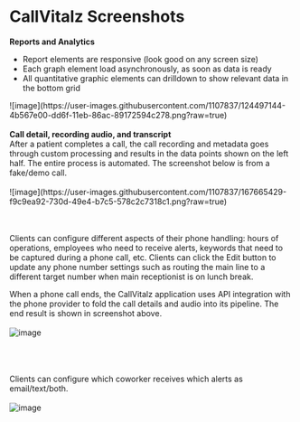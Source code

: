 # CallVitalz Screenshots

<strong>Reports and Analytics</strong><br/>
<ul>
  <li>Report elements are responsive (look good on any screen size)</li>
  <li>Each graph element load asynchronously, as soon as data is ready</li>
  <li>All quantitative graphic elements can drilldown to show relevant data in the bottom grid</li>
</ul>
![image](https://user-images.githubusercontent.com/1107837/124497144-4b567e00-dd6f-11eb-86ac-89172594c278.png?raw=true)
<br/><br/>
<strong>Call detail, recording audio, and transcript</strong><br/>
After a patient completes a call, the call recording and metadata goes through custom processing and results in the data points shown on the left half. The entire process is automated.
The screenshot below is from a fake/demo call.
<br/><br/>
![image](https://user-images.githubusercontent.com/1107837/167665429-f9c9ea92-730d-49e4-b7c5-578c2c7318c1.png?raw=true)

<br/><br/>
Clients can configure different aspects of their phone handling: hours of operations, employees who need to receive alerts, keywords that need to be captured during a phone call, etc. Clients can click the Edit button to update any phone number settings such as routing the main line to a different target number when main receptionist is on lunch break.

When a phone call ends, the CallVitalz application uses API integration with the phone provider to fold the call details and audio into its pipeline. The end result is shown in screenshot above.
<br/><br/>
![image](https://user-images.githubusercontent.com/1107837/124493280-4b07b400-dd6a-11eb-9246-f3e50efce041.png)
<br/><br/><br/><br/>

Clients can configure which coworker receives which alerts as email/text/both.
<br/><br/>
![image](https://user-images.githubusercontent.com/1107837/124493761-daad6280-dd6a-11eb-932f-2a6433a06788.png)
<br/><br/><br/><br/>

